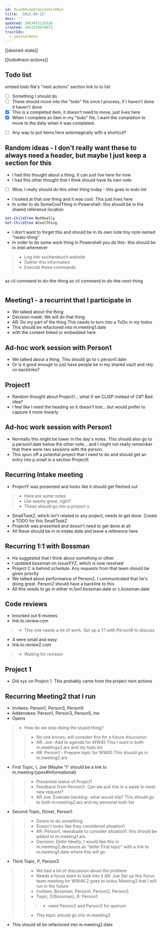 ```yaml
---
id: 9vsd48u2p5rbajdz9cl89y5
title: '2022-09-15'
desc: ''
updated: 1663452126326
created: 1663259878972
traitIds:
  - journalNote
---
```


[[desired-state]]

[[todo#next-actions]]

## Todo list
embed todo file's "next actions" section
link to to list
+ [ ] Something I should do
+ [ ] These should move into the "todo" file once I process, if I haven't done it haven't done
+ [x] This is a completed item, it doesn't need to move, just lives here
+ [x] When I complete an item in my "todo" file, I want the completion to move to the daily when it was completed. 
* [ ] Any way to put items here automagically with a shortcut?

##  Random ideas - I don't really want these to always need a header, but maybe I just keep a section for this
+ I had this thought about a thing. It can just live here for now
+ I had this other thought that I think should have its own note
- [ ] Wow, I really should do this other thing today - this goes to todo list
+ I looked at that one thing and it was cool. This just lives here
+ In order to do SomeCoolThing in Powershell- this should be in the shared reference location
```Powershell
Get-ChildItem NotReally
Get-ChildItem ACoolThing
```
+ I don't want to forget this and should be in its own note tiny note named "neato-thing"
+ In order to do some work thing in Powershell you do this- this should be in intel.whereever
> + Log into suchandsuch.website
> + Gather this information
> + Execute these commands
>> ```
az cli command to do-the-thing
az cli command to do-the-next-thing
>> ```

## Meeting1 - a recurrint that I participate in
+ We talked about the thing
+ Decision made: We will do that thing
+ AR: Do my part of the thing This needs to turn into a ToDo in my todos
+ This should be refactored into m.meeting1.date
+ with the content linked or embedded here

## Ad-hoc work session with Person1
+ We talked about a thing. This should go to c.person1.date
+ Or is it good enough to just have people be in my shared vault and rely on backlinks?

## Project1
+ Random thought about Project1... what if we CLISP instead of C#? Bad idea?
+ I feel like I need the heading so it doesn't lost... but would prefer to capture it more linearly

## Ad-hoc work session with Person1
+ Normally this might be lower in the day's notes. This should also go to p.person1.date below the other note... and I might not really remember that there were two sessions with the person.
+ This spun off a potential project that I need to do and should get an entry into p.small in a section ProjectX

## Recurring Intake meeting
+ ProjectY was presented and looks like it should get fleshed out
> + Here are some notes
> + Lke seems great, right?
> + These should go into p.project-y
+ SmallTaskZ, which isn't related to any project, needs to get done. Create a TODO for this SmallTaskZ
+ ProjectA was presented and doesn't need to get done at all
+ All these should be in m.intake.date and leave a reference here

## Recurring 1:1 with Bossman
+ He suggested that I think about something or other
+ I updated bossman on IssueXYZ, which is now resolved
+ Project C is behind schedule. Any requests from that team should be given priority
+ We talked about performance of Person2. I communicated that he's doing great. Person2 should have a backlink to this
+ All this needs to go in either m.1on1.bossman.date or c.bossman.date

## Code reviews
+ knocked out 6 reviews
+ link.to.review.com
> + This one needs a lot of work. Set up a 1:1 with Person8 to discuss
+ 4 were small and easy
+ link.to.review2.com
> + Waiting for revision

## Project 1
+ Did xyz on Project 1. This probably came from the project next actions

## Recurring Meeting2 that I run
+ Invitees: Person1, Person3, Person5
+ Addendees: Person1, Person3, Person5, me
+ Opens
> + How do we stop doing the stupid thing?
>> + No one knows, will consider this for a future disucssion
>> + AR: Joe- Add to agenda for WW45 This I want in both m.meetings2.ars and my todo list
>> + AR: Person1 - Prepare topic for WW45 This should go in m.meeting2.ars
+ First Topic, I, Joe (Maybe "I" should be a link to m.meeting.types#Informational)
>> + Presented status of Project1
>> + Feedback from Person3- Can we pull this in a week to meet new request?
>> + AR Joe: Evaluate backlog- what would slip? This should go to both m.meeting2.ars and my personal todo list
+ Second Topic, D(me), Person1
>> + Desire to do something
>> + Doesn't looks like they considered situation1
>> + AR: Person1, reevaluate to consider situation1. this should be added to m.meeting1.ars
>> + Decision: Defer Ideally, I would like this in m.meeting2.decisions as "defer First topic" with a link to m.meeting1.date where this will go
+ Third Topic, P, Person3  
>> + We had a lot of discussion about the problem
>> + Needs a focus team to look into it
>> AR: Joe Set up this focus team meeting for WW46.2 goes to todos
>> Meeting3 that I will run in the future
>> + Invitees: Bossman, Person1, Person2, Person3
>> + Topic, D(Bossman), R: Person1
>>> + need Person2 and Person3 for quorum
>> + This topic should go into m.meeting3 
+ This should all be refactored into m.meeting2.date
